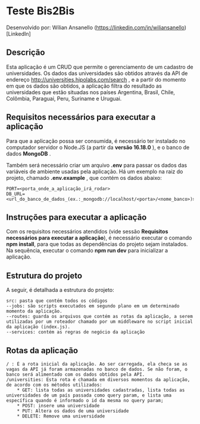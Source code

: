 # Teste Bis2Bis

Desenvolvido por: Wílian Ansanello (https://linkedin.com/in/wiliansanello)[LinkedIn]

## Descrição 

Esta aplicação é um CRUD que permite o gerenciamento de um cadastro de universidades.
 Os dados das universidades são obtidos através da API de endereço http://universities.hipolabs.com/search
, e a partir do momento em que os dados são obtidos, a aplicação filtra do resultado as universidades que estão situadas nos países Argentina, Brasil, Chile, Colômbia, Paraguai, Peru, Suriname e Uruguai.

## Requisitos necessários para executar a aplicação

Para que a aplicação possa ser consumida, é necessário ter instalado no computador servidor o Node.JS (a partir da **versão 16.18.0** ), e o banco de dados **MongoDB** . 

Também será necessário criar um arquivo **.env** para passar os dados das variáveis de ambiente usadas pela aplicação. Há um exemplo na raiz do projeto, chamado **.env.example** , que contém os dados abaixo:
```
PORT=<porta_onde_a_aplicação_irá_rodar>
DB_URL=<url_do_banco_de_dados_(ex.:_mongodb://localhost/<porta>/<nome_banco>)>
```

## Instruções para executar a aplicação

Com os requisitos necessários atendidos (vide sessão **Requisitos necessários para executar a aplicação**), é necessário executar o comando **npm install**, para que todas as dependências do projeto sejam instalados. Na sequência, executar o comando **npm run dev** para inicializar a aplicação.

## Estrutura do projeto

A seguir, é detalhada a estrutura do projeto:

```
src: pasta que contém todos os códigos
--jobs: são scripts executados em segundo plano em um determinado momento da aplicação.
--routes: guarda os arquivos que contém as rotas da aplicação, a serem utilizadas por um roteador chamado por um middleware no script inicial da aplicação (index.js).
--services: contém as regras de negócio da aplicação
```

## Rotas da aplicação 

```
/ : É a rota inicial da aplicação. Ao ser carregada, ela checa se as vagas da API já foram armazenadas no banco de dados. Se não foram, o banco será alimentado com os dados obtidos pela API.
/universities: Esta rota é chamada em diversos momentos da aplicação, de acordo com os métodos utilizados:
    * GET: lista todas as universidades cadastradas, lista todas as universidades de um país passada como query param, e lista uma específica quando é informado o id da mesma no query param;
    * POST: insere uma universidade
    * PUT: Altera os dados de uma universidade
    * DELETE: Remove uma universidade
```



